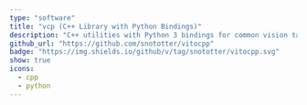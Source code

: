 ```yaml
---
type: "software"
title: "vcp (C++ Library with Python Bindings)"
description: "C++ utilities with Python 3 bindings for common vision tasks, <i>e.g.</i> multi-modal streaming, visualization or image manipulation."
github_url: "https://github.com/snototter/vitocpp"
badge: "https://img.shields.io/github/v/tag/snototter/vitocpp.svg"
show: true
icons:
  - cpp
  - python
---
```


